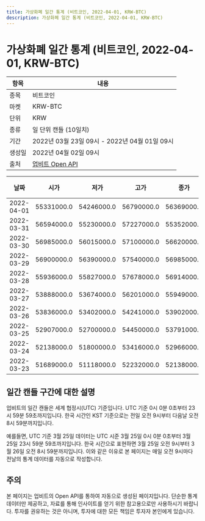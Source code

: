 ```yaml
---
title: 가상화폐 일간 통계 (비트코인, 2022-04-01, KRW-BTC)
description: 가상화폐 일간 통계 (비트코인, 2022-04-01, KRW-BTC)
---
```



가상화폐 일간 통계 (비트코인, 2022-04-01, KRW-BTC)
===

|항목|내용|
|--|--|
|종목|비트코인|
|마켓|KRW-BTC|
|단위|KRW|
|종류|일 단위 캔들 (10일치)|
|기간|2022년 03월 23일 09시 - 2022년 04월 01일 09시|
|생성일|2022년 04월 02일 09시|
|출처|[업비트 Open API](https://docs.upbit.com)|


|날짜|시가|저가|고가|종가|비고|
|--|--|--|--|--|--|
|2022-04-01|55331000.0|54246000.0|56790000.0|56369000.0|    |
|2022-03-31|56594000.0|55230000.0|57227000.0|55352000.0|    |
|2022-03-30|56985000.0|56015000.0|57100000.0|56620000.0|    |
|2022-03-29|56900000.0|56390000.0|57540000.0|56985000.0|    |
|2022-03-28|55936000.0|55827000.0|57678000.0|56914000.0|    |
|2022-03-27|53888000.0|53674000.0|56201000.0|55949000.0|    |
|2022-03-26|53836000.0|53402000.0|54241000.0|53902000.0|    |
|2022-03-25|52907000.0|52700000.0|54450000.0|53791000.0|    |
|2022-03-24|52138000.0|51800000.0|53416000.0|52966000.0|    |
|2022-03-23|51689000.0|51118000.0|52232000.0|52138000.0|    |


일간 캔들 구간에 대한 설명
---


업비트의 일간 캔들은 세계 협정시(UTC) 기준입니다. 
UTC 기준 0시 0분 0초부터 23시 59분 59초까지입니다. 
한국 시간인 KST 기준으로는 전일 오전 9시부터 다음날 오전 8시 59분까지입니다. 


예를들면, UTC 기준 3월 25일 데이터는 UTC 시준 3월 25일 0시 0분 0초부터 3월 25일 23시 59분 59초까지입니다. 
한국 시간으로 표현하면 3월 25일 오전 9시부터 3월 26일 오전 8시 59분까지입니다. 
이와 같은 이유로 본 페이지는 매일 오전 9시마다 전날의 통계 데이터를 자동으로 작성합니다. 


주의
---


본 페이지는 업비트의 Open API를 통하여 자동으로 생성된 페이지입니다. 
단순한 통계 데이터만 제공하고, 자료를 통해 인사이트를 얻기 위한 참고용으로만 사용하시기 바랍니다. 
투자를 권유하는 것은 아니며, 투자에 대한 모든 책임은 투자자 본인에게 있습니다. 
